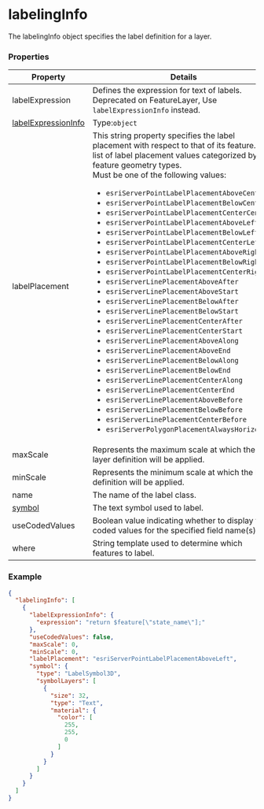 # labelingInfo

The labelingInfo object specifies the label definition for a layer.

### Properties

| Property | Details
| --- | ---
| labelExpression | Defines the expression for text of labels. Deprecated on FeatureLayer, Use `labelExpressionInfo` instead.
| [labelExpressionInfo](labelExpressionInfo.md) | Type:`object`
| labelPlacement | This string property specifies the label placement with respect to that of its feature. A list of label placement values categorized by feature geometry types.<br>Must be one of the following values:<ul><li>`esriServerPointLabelPlacementAboveCenter`</li><li>`esriServerPointLabelPlacementBelowCenter`</li><li>`esriServerPointLabelPlacementCenterCenter`</li><li>`esriServerPointLabelPlacementAboveLeft`</li><li>`esriServerPointLabelPlacementBelowLeft`</li><li>`esriServerPointLabelPlacementCenterLeft`</li><li>`esriServerPointLabelPlacementAboveRight`</li><li>`esriServerPointLabelPlacementBelowRight`</li><li>`esriServerPointLabelPlacementCenterRight`</li><li>`esriServerLinePlacementAboveAfter`</li><li>`esriServerLinePlacementAboveStart`</li><li>`esriServerLinePlacementBelowAfter`</li><li>`esriServerLinePlacementBelowStart`</li><li>`esriServerLinePlacementCenterAfter`</li><li>`esriServerLinePlacementCenterStart`</li><li>`esriServerLinePlacementAboveAlong`</li><li>`esriServerLinePlacementAboveEnd`</li><li>`esriServerLinePlacementBelowAlong`</li><li>`esriServerLinePlacementBelowEnd`</li><li>`esriServerLinePlacementCenterAlong`</li><li>`esriServerLinePlacementCenterEnd`</li><li>`esriServerLinePlacementAboveBefore`</li><li>`esriServerLinePlacementBelowBefore`</li><li>`esriServerLinePlacementCenterBefore`</li><li>`esriServerPolygonPlacementAlwaysHorizontal`</li></ul>
| maxScale | Represents the maximum scale at which the layer definition will be applied.
| minScale | Represents the minimum scale at which the layer definition will be applied.
| name | The name of the label class.
| [symbol](labelSymbol3D.md) | The text symbol used to label.
| useCodedValues | Boolean value indicating whether to display the coded values for the specified field name(s).
| where | String template used to determine which features to label.


### Example

```json
{
  "labelingInfo": [
    {
      "labelExpressionInfo": {
        "expression": "return $feature[\"state_name\"];"
      },
      "useCodedValues": false,
      "maxScale": 0,
      "minScale": 0,
      "labelPlacement": "esriServerPointLabelPlacementAboveLeft",
      "symbol": {
        "type": "LabelSymbol3D",
        "symbolLayers": [
          {
            "size": 32,
            "type": "Text",
            "material": {
              "color": [
                255,
                255,
                0
              ]
            }
          }
        ]
      }
    }
  ]
}
```

